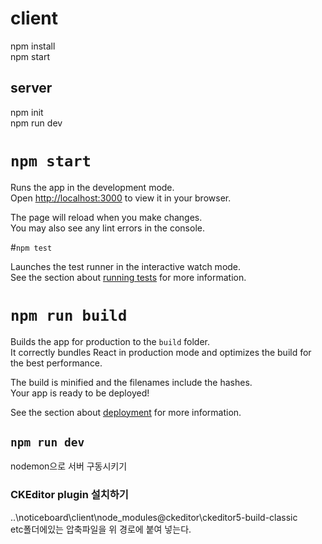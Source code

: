 # client

npm install \
npm start

## server

npm init \
npm run dev

# `npm start`

Runs the app in the development mode.\
Open [http://localhost:3000](http://localhost:3000) to view it in your browser.

The page will reload when you make changes.\
You may also see any lint errors in the console.

#`npm test`

Launches the test runner in the interactive watch mode.\
See the section about [running tests](https://facebook.github.io/create-react-app/docs/running-tests) for more information.

# `npm run build`

Builds the app for production to the `build` folder.\
It correctly bundles React in production mode and optimizes the build for the best performance.

The build is minified and the filenames include the hashes.\
Your app is ready to be deployed!

See the section about [deployment](https://facebook.github.io/create-react-app/docs/deployment) for more information.

## `npm run dev`

nodemon으로 서버 구동시키기

### CKEditor plugin 설치하기

..\noticeboard\client\node_modules\@ckeditor\ckeditor5-build-classic \
etc폴더에있는 압축파일을 위 경로에 붙여 넣는다.
